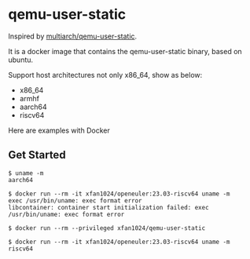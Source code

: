 # qemu-user-static

Inspired by [multiarch/qemu-user-static](https://github.com/multiarch/qemu-user-static/tree/master).

It is a docker image that contains the qemu-user-static binary, based on ubuntu.

Support host architectures not only x86_64, show as below:

- x86_64
- armhf
- aarch64
- riscv64

Here are examples with Docker

## Get Started

```
$ uname -m
aarch64

$ docker run --rm -it xfan1024/openeuler:23.03-riscv64 uname -m
exec /usr/bin/uname: exec format error
libcontainer: container start initialization failed: exec /usr/bin/uname: exec format error

$ docker run --rm --privileged xfan1024/qemu-user-static

$ docker run --rm -it xfan1024/openeuler:23.03-riscv64 uname -m
riscv64
```

